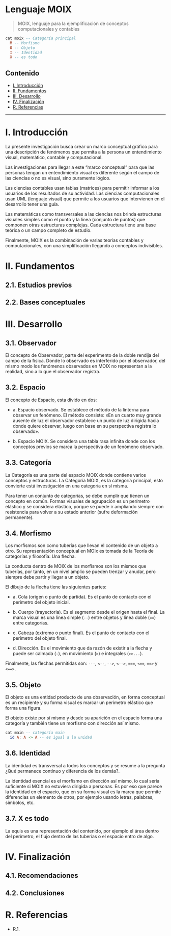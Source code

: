 # Lenguaje MOIX

> MOIX, lenguaje para la ejemplificación de conceptos computacionales y contables

```haskell
cat moix -- Categoría principal
  M -- Morfismo
  O -- Objeto
  I -- Identidad
  X -- es todo
```

## Contenido

* [I. Introducción](#i-introducción)
* [II. Fundamentos](#ii-fundamentos)
* [III. Desarrollo](#iii-desarrollo)
* [IV. Finalización](#iv-finalización)
* [R. Referencias](#r-referencias)

---

# I. Introducción

La presente investigación busca crear un marco conceptual gráfico para una descripción de fenómenos que permita a la persona un entendimiento visual, matemático, contable y computacional.

Las investigaciones para llegar a este “marco conceptual” para que las personas tengan un entendimiento visual es diferente según el campo de las ciencias o no es visual, sino puramente lógico.

Las ciencias contables usan tablas (matrices) para permitir informar a los usuarios de los resultados de su actividad. Las ciencias computacionales usan UML (lenguaje visual) que permite a los usuarios que intervienen en el desarrollo tener una guía.

Las matemáticas como transversales a las ciencias nos brinda estructuras visuales simples como el punto y la línea (conjunto de puntos) que componen otras estructuras complejas. Cada estructura tiene una base teórica o un campo completo de estudio.

Finalmente, MOIX es la combinación de varias teorías contables y computacionales, con una simplificación llegando a conceptos indivisibles.

# II. Fundamentos

## 2.1. Estudios previos

## 2.2. Bases conceptuales

# III. Desarrollo

## 3.1. Observador

El concepto de Observador, parte del experimento de la doble rendija del campo de la física. Donde lo observado es interferido por el observador, del mismo modo los fenómenos observados en MOIX no representan a la realidad, sino a lo que el observador registra.

## 3.2. Espacio

El concepto de Espacio, esta divido en dos:

* a. Espacio observado. Se establece el método de la linterna para observar un fenómeno. El método consiste: «En un cuarto muy grande ausente de luz el observador establece un punto de luz dirigida hacia donde quiere observar, luego con base en su perspectiva registra lo observado».

* b. Espacio MOIX. Se considera una tabla rasa infinita donde con los conceptos previos se marca la perspectiva de un fenómeno observado.

## 3.3. Categoría

La Categoría es una parte del espacio MOIX donde contiene varios conceptos y estructuras. La Categoría MOIX, es la categoría principal, esto convierte está investigación en una categoría en sí misma.

Para tener un conjunto de categorías, se debe cumplir que tienen un concepto en común. Formas visuales de agrupación es un perímetro elástico y se considera elástico, porque se puede ir ampliando siempre con resistencia para volver a su estado anterior (sufre deformación permanente).

## 3.4. Morfismo

Los morfismos son como tuberías que llevan el contenido de un objeto a otro. Su representación conceptual en MOIx es tomada de la Teoría de categorías y filosofía: Una flecha.

La conducta dentro de MOIX de los morfismos son los mismos que tuberías, por tanto, en un nivel amplio se pueden trenzar y anudar, pero siempre debe partir y llegar a un objeto.

El dibujo de la flecha tiene las siguientes partes:

* a. Cola (origen o punto de partida). Es el punto de contacto con el perímetro del objeto inicial.

* b. Cuerpo (trayectoria). Es el segmento desde el origen hasta el final. La marca visual es una línea simple (`--`) entre objetos y línea doble (`==`) entre categorías.

* c. Cabeza (extremo o punto final). Es el punto de contacto con el perímetro del objeto final.

* d. Dirección. Es el movimiento que da razón de existir a la flecha y puede ser calmada (`-`), en movimiento (`>`) e integrales (`>>...`).

Finalmente, las flechas permitidas son: `---`, `<--`, `-->`, `<-->`, `===`, `<==`, `==>` y `<==>`.

## 3.5. Objeto

El objeto es una entidad producto de una observación, en forma conceptual es un recipiente y su forma visual es marcar un perímetro elástico que forma una figura.

El objeto existe por sí mismo y desde su aparición en el espacio forma una categoría y también tiene un morfismo con dirección así mismo.

```haskell
cat main -- categoría main
  id A: A -> A -- es igual a la unidad
```

## 3.6. Identidad

La identidad es transversal a todos los conceptos y se resume a la pregunta ¿Qué permanece continuo y diferencia de los demás?.

La identidad esencial es el morfismo en dirección así mismo, lo cual sería suficiente si MOIX no estuviera dirigida a personas. Es por eso que parece la identidad en el espacio, que en su forma visual es la marca que permite diferencias un elemento de otros, por ejemplo usando letras, palabras, símbolos, etc.

## 3.7. X es todo

La equis es una representación del contenido, por ejemplo el área dentro del perímetro, el flujo dentro de las tuberías o el espacio entro de algo.

# IV. Finalización

## 4.1. Recomendaciones

## 4.2. Conclusiones

# R. Referencias

* R.1.
